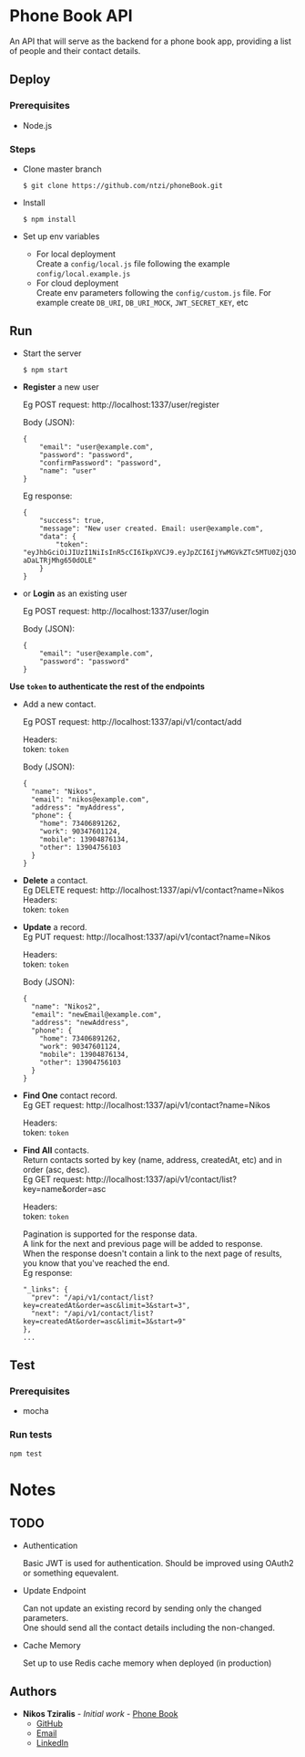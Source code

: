 # Phone Book API

An API that will serve as the backend for a phone book app, providing a list of people and their contact details.

## Deploy
### Prerequisites
  - Node.js

### Steps
  - Clone master branch

        $ git clone https://github.com/ntzi/phoneBook.git

  - Install

        $ npm install

  - Set up env variables
    - For local deployment <br>
      Create a `config/local.js` file following the example `config/local.example.js`
    - For cloud deployment <br>
      Create env parameters following the `config/custom.js` file.
      For example create `DB_URI`, `DB_URI_MOCK`, `JWT_SECRET_KEY`, etc

## Run
  - Start the server

        $ npm start

  - **Register** a new user
    
    Eg POST request: http://localhost:1337/user/register
        
    Body (JSON):
      
        {
            "email": "user@example.com",
            "password": "password",
            "confirmPassword": "password",
            "name": "user"
        }

    Eg response:

        {
            "success": true,
            "message": "New user created. Email: user@example.com",
            "data": {
                "token": "eyJhbGciOiJIUzI1NiIsInR5cCI6IkpXVCJ9.eyJpZCI6IjYwMGVkZTc5MTU0ZjQ3ODFiNDRhZGFhYSIsImlhdCI6MTYxMTU4NzE5MywiZXhwIjoxNjE0MTc5MTkzfQ.EPwDDYgesycHqcofiEC1Q6DVc-aDaLTRjMhg650dOLE"
            }
        }

  - or **Login** as an existing user

    Eg POST request: http://localhost:1337/user/login
  
    Body (JSON): 
    
        {
            "email": "user@example.com",
            "password": "password"
        }

  **Use `token` to authenticate the rest of the endpoints**

  - Add a new contact.
    
    Eg POST request: http://localhost:1337/api/v1/contact/add
    
    Headers: <br>
      token: `token`
    
    Body (JSON):
      
        {
          "name": "Nikos",
          "email": "nikos@example.com",
          "address": "myAddress",
          "phone": {
            "home": 73406891262,
            "work": 90347601124,
            "mobile": 13904876134,
            "other": 13904756103
          }
        }


  -  **Delete** a contact. <br>
    Eg DELETE request: http://localhost:1337/api/v1/contact?name=Nikos <br>
    Headers:<br>
      token: `token`

  - **Update** a record. <br>
    Eg PUT request: http://localhost:1337/api/v1/contact?name=Nikos
    
    Headers: <br>
      token: `token`
    
    Body (JSON):
      
        {
          "name": "Nikos2",
          "email": "newEmail@example.com",
          "address": "newAddress",
          "phone": {
            "home": 73406891262,
            "work": 90347601124,
            "mobile": 13904876134,
            "other": 13904756103
          }
        }

  - **Find One** contact record. <br>
    Eg GET request: http://localhost:1337/api/v1/contact?name=Nikos
    
    Headers: <br>
      token: `token`

  - **Find All** contacts. <br>
    Return contacts sorted by key (name, address, createdAt, etc) and in order (asc, desc). <br>
    Eg GET request: http://localhost:1337/api/v1/contact/list?key=name&order=asc
    
    Headers: <br>
      token: `token`

    Pagination is supported for the response data. <br>
    A link for the next and previous page will be added to response. <br>
    When the response doesn't contain a link to the next page of results, you know that you've reached the end. <br>
    Eg response: 
      
        "_links": {
          "prev": "/api/v1/contact/list?key=createdAt&order=asc&limit=3&start=3",
          "next": "/api/v1/contact/list?key=createdAt&order=asc&limit=3&start=9"
        },
        ...
    

## Test

### Prerequisites

* mocha


### Run tests

    npm test



# Notes
## TODO
  - Authentication

    Basic JWT is used for authentication. Should be improved using OAuth2 or something equevalent.

  - Update Endpoint
    
    Can not update an existing record by sending only the changed parameters. <br>
    One should send all the contact details including the non-changed.

  - Cache Memory
    
    Set up to use Redis cache memory when deployed (in production)


 ## Authors
 
 * **Nikos Tziralis** - *Initial work* - [Phone Book](https://github.com/ntzi/phoneBook)
    - [GitHub](https://github.com/ntzi)
    - [Email](mailto:ntziralis@gmail.com)
    - [LinkedIn](https://www.linkedin.com/in/nikos-tziralis/)
